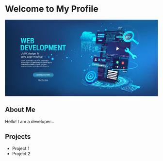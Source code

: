# Welcome to My Profile

![Banner Image](https://github.com/Hr-Sajib/Hr-Sajib/blob/main/banner.jpg)

## About Me
Hello! I am a developer...

## Projects
- Project 1
- Project 2
